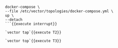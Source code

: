 ```
docker-compose \
--file /etc/vector/topologies/docker-compose.yml \
up \
--detach
```{{execute interrupt}}

`vector tap`{{execute T2}}

`vector top`{{execute T3}}